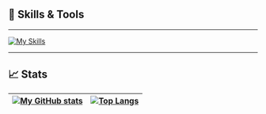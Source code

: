 

## 🚀 Skills & Tools
---
[![My Skills](https://skillicons.dev/icons?i=c,cpp,cmake,css,html,rust,java,js,mysql,linux,debian,windows,matlab,powershell,py,scala,latex,discord,github,gitlab,vscode,idea,pycharm,eclipse,anaconda,arduino,blender,godot,unity,visualstudio,raspberrypi,stackoverflow)](https://skillicons.dev)

---

## 📈 Stats

|[![My GitHub stats](https://github-readme-stats.vercel.app/api?username=Julz124&count_private=true&show_icons=true&theme=dracula)](https://github.com/Julz124/)| [![Top Langs](https://github-readme-stats.vercel.app/api/top-langs/?username=Julz124&theme=dracula&layout=compact)](https://github.com/Julz124/) |
|:--|:--|

